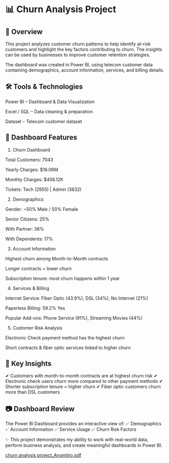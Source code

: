 # 📊 Churn Analysis Project

## 🔎 Overview

This project analyzes customer churn patterns to help identify at-risk customers and highlight the key factors contributing to churn. The insights can be used by businesses to improve customer retention strategies.

The dashboard was created in Power BI, using telecom customer data containing demographics, account information, services, and billing details.

## 🛠 Tools & Technologies

Power BI – Dashboard & Data Visualization

Excel / SQL – Data cleaning & preparation

Dataset – Telecom customer dataset

## 📂 Dashboard Features

1. Churn Dashboard

Total Customers: 7043

Yearly Charges: $16.06M

Monthly Charges: $456.12K

Tickets: Tech (2955) | Admin (3632)

2. Demographics

Gender: ~50% Male / 50% Female

Senior Citizens: 25%

With Partner: 36%

With Dependents: 17%

3. Account Information

Highest churn among Month-to-Month contracts

Longer contracts = lower churn

Subscription tenure: most churn happens within 1 year

4. Services & Billing

Internet Service: Fiber Optic (43.9%), DSL (34%), No Internet (21%)

Paperless Billing: 59.2% Yes

Popular Add-ons: Phone Service (91%), Streaming Movies (44%)

5. Customer Risk Analysis

Electronic Check payment method has the highest churn

Short contracts & fiber optic services linked to higher churn

## 📌 Key Insights

✔ Customers with month-to-month contracts are at highest churn risk
✔ Electronic check users churn more compared to other payment methods
✔ Shorter subscription tenure = higher churn
✔ Fiber optic customers churn more than DSL customers

## 📷 Dashboard Review

The Power BI Dashboard provides an interactive view of:
✅ Demographics
✅ Account Information
✅ Service Usage
✅ Churn Risk Factors

✨ This project demonstrates my ability to work with real-world data, perform business analysis, and create meaningful dashboards in Power BI.

[churn analysis project_Anomitro.pdf](https://github.com/user-attachments/files/22444977/churn.analysis.project_Anomitro.pdf)
